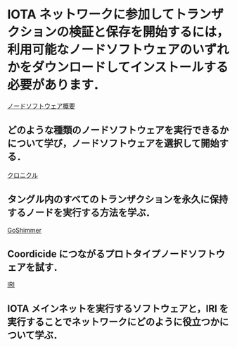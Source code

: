# IOTA ネットワークに参加してトランザクションの検証と保存を開始するには，利用可能なノードソフトウェアのいずれかをダウンロードしてインストールする必要があります．

[ノードソフトウェア概要](/0.1/introduction/overview.md)
## どのような種類のノードソフトウェアを実行できるかについて学び，ノードソフトウェアを選択して開始する．

[クロニクル](/0.1/chronicle/introduction/overview.md)
## タングル内のすべてのトランザクションを永久に保持するノードを実行する方法を学ぶ．

[GoShimmer](/0.1/goshimmer/introduction/overview.md)
## Coordicide につながるプロトタイプノードソフトウェアを試す．

[IRI](/0.1/iri/introduction/overview.md)
## IOTA メインネットを実行するソフトウェアと，IRI を実行することでネットワークにどのように役立つかについて学ぶ．
